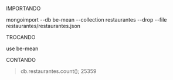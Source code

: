 IMPORTANDO

mongoimport --db be-mean --collection restaurantes --drop --file restaurantes/restaurantes.json

TROCANDO

use be-mean

CONTANDO

> db.restaurantes.count();
25359

